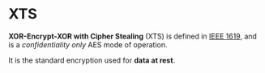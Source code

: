 # XTS

**XOR-Encrypt-XOR with Cipher Stealing** (XTS) is defined in [IEEE
1619](https://standards.ieee.org/ieee/1619/11552/), and is a
_confidentiality only_ AES mode of operation.

It is the standard encryption used for **data at rest**.
